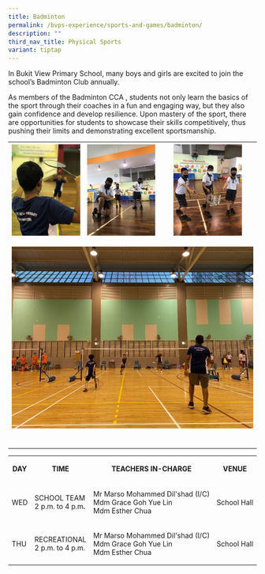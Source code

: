 ```yaml
---
title: Badminton
permalink: /bvps-experience/sports-and-games/badminton/
description: ""
third_nav_title: Physical Sports
variant: tiptap
---
```

<p>In Bukit View Primary School, many boys and girls are excited to join
the school’s Badminton Club annually.</p>
<p>As members of the Badminton CCA , students not only learn the basics of
the sport through their coaches in a fun and engaging way, but they also
gain confidence and develop resilience. Upon mastery of the sport, there
are opportunities for students to showcase their skills competitively,
thus pushing their limits and demonstrating excellent sportsmanship.</p>
<table>
<tbody>
<tr>
<th rowspan="1" colspan="1">
<div class="isomer-image-wrapper">
<img style="width: 100%" height="auto" width="100%" alt="" src="/images/BVPS%20Experience/Co%20Curricular%20Activities/Sports%20&amp;%20Games/BADMINTON/B1.jpg">
</div>
<p></p>
</th>
<th rowspan="1" colspan="1">
<div class="isomer-image-wrapper">
<img style="width: 100%;" height="auto" width="100%" alt="" src="/images/BVPS%20Experience/Co%20Curricular%20Activities/Sports%20&amp;%20Games/BADMINTON/B2.jpg">
</div>
<p></p>
</th>
<th rowspan="1" colspan="1">
<div class="isomer-image-wrapper">
<img style="width: 75%;" height="auto" width="100%" alt="" src="/images/BVPS%20Experience/Co%20Curricular%20Activities/Sports%20&amp;%20Games/BADMINTON/B3.jpg">
</div>
<p></p>
</th>
</tr>
<tr>
<td rowspan="1" colspan="3">
<div class="isomer-image-wrapper">
<img style="width: 100%" height="auto" width="100%" alt="" src="/images/BVPS%20Experience/Co%20Curricular%20Activities/Sports%20&amp;%20Games/BADMINTON/B4.jpg">
</div>
<p></p>
</td>
</tr>
<tr>
<td rowspan="1" colspan="1">
<p></p>
</td>
<td rowspan="1" colspan="1">
<p></p>
</td>
<td rowspan="1" colspan="1">
<p></p>
</td>
</tr>
</tbody>
</table>
<table>
<tbody>
<tr>
<th rowspan="1" colspan="1">
<p>DAY</p>
</th>
<th rowspan="1" colspan="1">
<p>TIME</p>
</th>
<th rowspan="1" colspan="1">
<p>TEACHERS IN-CHARGE</p>
</th>
<th rowspan="1" colspan="1">
<p>VENUE</p>
</th>
</tr>
<tr>
<td rowspan="1" colspan="1">
<p>WED</p>
</td>
<td rowspan="1" colspan="1">
<p>SCHOOL TEAM
<br>2 p.m. to 4 p.m<strong>.</strong>
</p>
</td>
<td rowspan="1" colspan="1">
<p>Mr Marso Mohammed Dil'shad (I/C)
<br>Mdm Grace Goh Yue Lin
<br>Mdm Esther Chua</p>
</td>
<td rowspan="1" colspan="1">
<p>School Hall</p>
</td>
</tr>
<tr>
<td rowspan="1" colspan="1">
<p>THU</p>
</td>
<td rowspan="1" colspan="1">
<p>RECREATIONAL
<br>2 p.m. to 4 p.m.</p>
</td>
<td rowspan="1" colspan="1">
<p>Mr Marso Mohammed Dil'shad (I/C)
<br>Mdm Grace Goh Yue Lin
<br>Mdm Esther Chua
<br>
</p>
</td>
<td rowspan="1" colspan="1">
<p>School Hall</p>
</td>
</tr>
</tbody>
</table>
<p></p>
